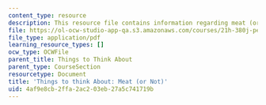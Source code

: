 ```yaml
---
content_type: resource
description: This resource file contains information regarding meat (or not).
file: https://ol-ocw-studio-app-qa.s3.amazonaws.com/courses/21h-380j-people-and-other-animals-fall-2013/4af9e8cb2ffa2ac203eb27a5c741719b_MIT21H_380F13_read_notes04.pdf
file_type: application/pdf
learning_resource_types: []
ocw_type: OCWFile
parent_title: Things to Think About
parent_type: CourseSection
resourcetype: Document
title: 'Things to think About: Meat (or Not)'
uid: 4af9e8cb-2ffa-2ac2-03eb-27a5c741719b
---
```

